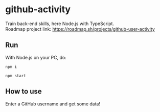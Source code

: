 # github-activity
Train back-end skills, here Node.js with TypeScript.  
Roadmap project link: https://roadmap.sh/projects/github-user-activity

## Run
With Node.js on your PC, do:
```
npm i
```

```
npm start
```
## How to use
Enter a GitHub username and get some data!
